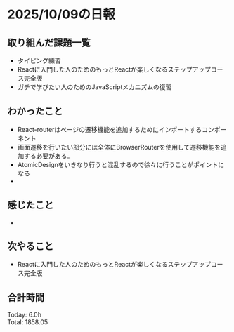 # 2025/10/09の日報
## 取り組んだ課題一覧
* タイピング練習
* Reactに入門した人のためのもっとReactが楽しくなるステップアップコース完全版
* ガチで学びたい人のためのJavaScriptメカニズムの復習
## わかったこと 
* React-routerはページの遷移機能を追加するためにインポートするコンポーネント
* 画面遷移を行いたい部分には全体にBrowserRouterを使用して遷移機能を追加する必要がある。
* AtomicDesignをいきなり行うと混乱するので徐々に行うことがポイントになる
* 
## 感じたこと
* 
## 次やること
* Reactに入門した人のためのもっとReactが楽しくなるステップアップコース完全版
##  合計時間 
Today: 6.0h<br>
Total: 1858.05
